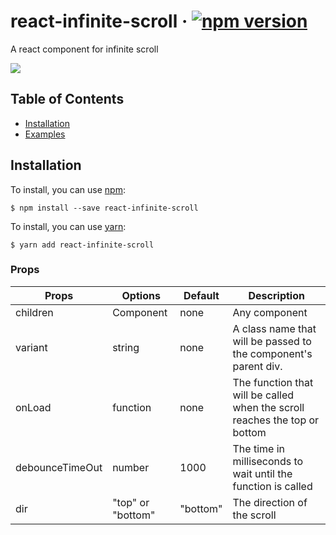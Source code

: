 # react-infinite-scroll &middot; [![npm version](https://img.shields.io/badge/npm-v1.0.1-blue)](https://www.npmjs.com/package/react-brazil-map)

A react component for infinite scroll

![](https://i.ibb.co/G3sxvs3/ezgif-2-5b04e1ac12d8.gif)

## Table of Contents

- [Installation](#installation)
- [Examples](#examples)

## Installation

To install, you can use [npm](https://npmjs.org/):

    $ npm install --save react-infinite-scroll

To install, you can use [yarn](https://https://yarnpkg.com/):

    $ yarn add react-infinite-scroll

### Props

| Props           | Options           | Default  | Description                                                                |
| --------------- | ----------------- | -------- | -------------------------------------------------------------------------- |
| children        | Component         | none     | Any component                                                              |
| variant         | string            | none     | A class name that will be passed to the component's parent div.            |
| onLoad          | function          | none     | The function that will be called when the scroll reaches the top or bottom |
| debounceTimeOut | number            | 1000     | The time in milliseconds to wait until the function is called              |
| dir             | "top" or "bottom" | "bottom" | The direction of the scroll                                                |
